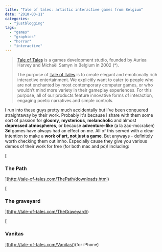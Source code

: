 ```yaml
---
title: "Tale of tales: artistic interactive games from Belgium"
date: "2010-03-11"
categories: 
  - "justblogging"
tags: 
  - "games"
  - "graphics"
  - "horror"
  - "interactive"
---
```


> [Tale of Tales](http://tale-of-tales.com/) is a games development studio, founded by Auriea Harvey and Michaël Samyn in Belgium in 2002 (\*).
> 
> The purpose of [Tale of Tales](http://tale-of-tales.com/) is to create elegant and emotionally rich interactive entertainment. We explicitly want to cater to people who are not enchanted by most contemporary computer games, or who wouldn’t mind more variety in their gameplay experiences. For this purpose, all of our products feature innovative forms of interaction, engaging poetic narratives and simple controls.

I run into these guys pretty much accidentally but I've been conquered straightaway by their work. Probably it's because I share with them some sort of passion for **gloomy**, **mysterious**, **melancholic** and almost **depressed** **atmospheres**, or because **adventure-like** (a la zac-mccraken) **3d** games have always had an effect on me. All of this served with a clear intention to make a **work of art, not just a game**. But anyways - definitely worth checking them out imho. Especially cause they give you various demos of their work for free (for both mac and pc)! Including:

[

### The Path

](http://tale-of-tales.com/ThePath/downloads.html)

[

### The graveyard

](http://tale-of-tales.com/TheGraveyard/)

[

### Vanitas

](http://tale-of-tales.com/Vanitas/)(for iPhone)
